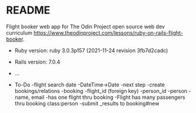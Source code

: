 # README

Flight booker web app for The Odin Project open source web dev curriculum https://www.theodinproject.com/lessons/ruby-on-rails-flight-booker.

* Ruby version: ruby 3.0.3p157 (2021-11-24 revision 3fb7d2cadc)

* Rails version: 7.0.4

* ...

* To-Do
  -flight search date
    -DateTime->Date
  -next step
    -create bookings/relations
      -booking
        -flight_id (foreign key)
        -person_id
      -person
        -name, email
        -has one flight thru booking
        -Flight has many passengers thru booking class:person
    -submit _results to booking#new